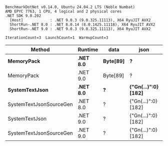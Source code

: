 ```

BenchmarkDotNet v0.14.0, Ubuntu 24.04.2 LTS (Noble Numbat)
AMD EPYC 7763, 1 CPU, 4 logical and 2 physical cores
.NET SDK 9.0.202
  [Host]            : .NET 9.0.3 (9.0.325.11113), X64 RyuJIT AVX2
  ShortRun-.NET 8.0 : .NET 8.0.14 (8.0.1425.11118), X64 RyuJIT AVX2
  ShortRun-.NET 9.0 : .NET 9.0.3 (9.0.325.11113), X64 RyuJIT AVX2

IterationCount=3  LaunchCount=1  WarmupCount=3  

```
| Method                  | Runtime  | data     | json                | Mean      | Error     | StdDev   | Min       | Max       | Gen0   | Allocated |
|------------------------ |--------- |--------- |-------------------- |----------:|----------:|---------:|----------:|----------:|-------:|----------:|
| **MemoryPack**              | **.NET 8.0** | **Byte[89]** | **?**                   |  **50.67 ns** |  **1.947 ns** | **0.107 ns** |  **50.56 ns** |  **50.77 ns** | **0.0062** |     **104 B** |
| MemoryPack              | .NET 9.0 | Byte[89] | ?                   |  40.98 ns |  3.373 ns | 0.185 ns |  40.84 ns |  41.19 ns | 0.0062 |     104 B |
| **SystemTextJson**          | **.NET 8.0** | **?**        | **{&quot;Gn(...)&quot;:0} [182]** | **955.21 ns** | **74.524 ns** | **4.085 ns** | **952.29 ns** | **959.88 ns** | **0.0057** |     **104 B** |
| SystemTextJsonSourceGen | .NET 8.0 | ?        | {&quot;Gn(...)&quot;:0} [182] | 934.15 ns |  8.282 ns | 0.454 ns | 933.87 ns | 934.68 ns | 0.0057 |     104 B |
| SystemTextJson          | .NET 9.0 | ?        | {&quot;Gn(...)&quot;:0} [182] | 939.20 ns | 23.005 ns | 1.261 ns | 938.18 ns | 940.61 ns | 0.0057 |     104 B |
| SystemTextJsonSourceGen | .NET 9.0 | ?        | {&quot;Gn(...)&quot;:0} [182] | 946.22 ns | 67.602 ns | 3.705 ns | 942.40 ns | 949.80 ns | 0.0057 |     104 B |
